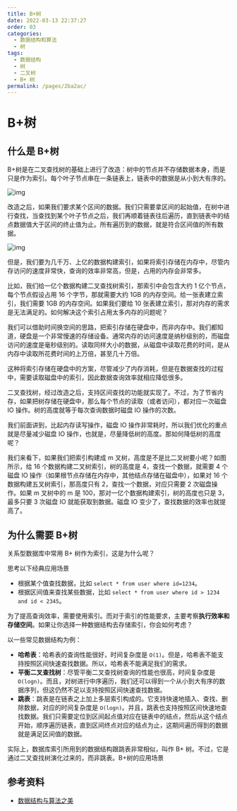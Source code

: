 ```yaml
---
title: B+树
date: 2022-03-13 22:37:27
order: 03
categories:
  - 数据结构和算法
  - 树
tags:
  - 数据结构
  - 树
  - 二叉树
  - B+ 树
permalink: /pages/2ba2ac/
---
```


# B+树

## 什么是 B+树

B+树是在二叉查找树的基础上进行了改造：树中的节点并不存储数据本身，而是只是作为索引。每个叶子节点串在一条链表上，链表中的数据是从小到大有序的。

![img](F:/Java_notes/images-master/snap/20220311092926.jpg)

改造之后，如果我们要求某个区间的数据。我们只需要拿区间的起始值，在树中进行查找，当查找到某个叶子节点之后，我们再顺着链表往后遍历，直到链表中的结点数据值大于区间的终止值为止。所有遍历到的数据，就是符合区间值的所有数据。

![img](F:/Java_notes/images-master/snap/20220311092929.jpg)

但是，我们要为几千万、上亿的数据构建索引，如果将索引存储在内存中，尽管内存访问的速度非常快，查询的效率非常高，但是，占用的内存会非常多。

比如，我们给一亿个数据构建二叉查找树索引，那索引中会包含大约 1 亿个节点，每个节点假设占用 16 个字节，那就需要大约 1GB 的内存空间。给一张表建立索引，我们需要 1GB 的内存空间。如果我们要给 10 张表建立索引，那对内存的需求是无法满足的。如何解决这个索引占用太多内存的问题呢？

我们可以借助时间换空间的思路，把索引存储在硬盘中，而非内存中。我们都知道，硬盘是一个非常慢速的存储设备。通常内存的访问速度是纳秒级别的，而磁盘访问的速度是毫秒级别的。读取同样大小的数据，从磁盘中读取花费的时间，是从内存中读取所花费时间的上万倍，甚至几十万倍。

这种将索引存储在硬盘中的方案，尽管减少了内存消耗，但是在数据查找的过程中，需要读取磁盘中的索引，因此数据查询效率就相应降低很多。

二叉查找树，经过改造之后，支持区间查找的功能就实现了。不过，为了节省内存，如果把树存储在硬盘中，那么每个节点的读取（或者访问），都对应一次磁盘 IO 操作。树的高度就等于每次查询数据时磁盘 IO 操作的次数。

我们前面讲到，比起内存读写操作，磁盘 IO 操作非常耗时，所以我们优化的重点就是尽量减少磁盘 IO 操作，也就是，尽量降低树的高度。那如何降低树的高度呢？

我们来看下，如果我们把索引构建成 m 叉树，高度是不是比二叉树要小呢？如图所示，给 16 个数据构建二叉树索引，树的高度是 4，查找一个数据，就需要 4 个磁盘 IO 操作（如果根节点存储在内存中，其他结点存储在磁盘中），如果对 16 个数据构建五叉树索引，那高度只有 2，查找一个数据，对应只需要 2 次磁盘操作。如果 m 叉树中的 m 是 100，那对一亿个数据构建索引，树的高度也只是 3，最多只要 3 次磁盘 IO 就能获取到数据。磁盘 IO 变少了，查找数据的效率也就提高了。

## 为什么需要 B+树

关系型数据库中常用 B+ 树作为索引，这是为什么呢？

思考以下经典应用场景

- 根据某个值查找数据，比如 `select * from user where id=1234`。
- 根据区间值来查找某些数据，比如 `select * from user where id > 1234 and id < 2345`。

为了提高查询效率，需要使用索引。而对于索引的性能要求，主要考察**执行效率和存储空间**。如果让你选择一种数据结构去存储索引，你会如何考虑？

以一些常见数据结构为例：

- **哈希表**：哈希表的查询性能很好，时间复杂度是 `O(1)`。但是，哈希表不能支持按照区间快速查找数据。所以，哈希表不能满足我们的需求。
- **平衡二叉查找树**：尽管平衡二叉查找树查询的性能也很高，时间复杂度是 `O(logn)`。而且，对树进行中序遍历，我们还可以得到一个从小到大有序的数据序列，但这仍然不足以支持按照区间快速查找数据。
- **跳表**：跳表是在链表之上加上多层索引构成的。它支持快速地插入、查找、删除数据，对应的时间复杂度是 `O(logn)`。并且，跳表也支持按照区间快速地查找数据。我们只需要定位到区间起点值对应在链表中的结点，然后从这个结点开始，顺序遍历链表，直到区间终点对应的结点为止，这期间遍历得到的数据就是满足区间值的数据。

实际上，数据库索引所用到的数据结构跟跳表非常相似，叫作 B+ 树。不过，它是通过二叉查找树演化过来的，而非跳表。B+树的应用场景

## 参考资料

- [数据结构与算法之美](https://time.geekbang.org/column/intro/100017301)